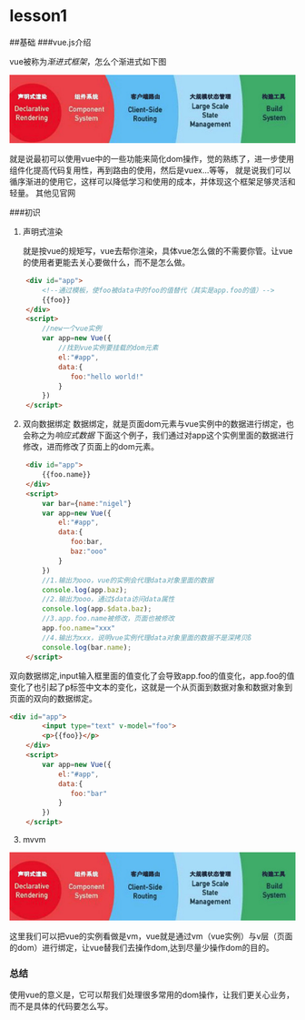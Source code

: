# lesson1
##基础
###vue.js介绍

vue被称为*渐进式框架*，怎么个渐进式如下图

![alt text](./pic/1.jpg)

就是说最初可以使用vue中的一些功能来简化dom操作，觉的熟练了，进一步使用组件化提高代码复用性，再到路由的使用，然后是vuex...等等，
就是说我们可以循序渐进的使用它，这样可以降低学习和使用的成本，并体现这个框架足够灵活和轻量。
其他见官网

###初识

1. 声明式渲染

   就是按vue的规矩写，vue去帮你渲染，具体vue怎么做的不需要你管。让vue的使用者更能去关心要做什么，而不是怎么做。

```html
    <div id="app">
        <!--通过模板，使foo被data中的foo的值替代（其实是app.foo的值）-->
        {{foo}}
    </div>
    <script>
        //new一个vue实例
        var app=new Vue({
            //找到vue实例要挂载的dom元素
            el:"#app",
            data:{
               foo:"hello world!"
            }
        })
    </script>
```

2. 双向数据绑定
数据绑定，就是页面dom元素与vue实例中的数据进行绑定，也会称之为*响应式数据*
下面这个例子，我们通过对app这个实例里面的数据进行修改，进而修改了页面上的dom元素。
```html
    <div id="app">
        {{foo.name}}
    </div>
    <script>
        var bar={name:"nigel"}
        var app=new Vue({
            el:"#app",
            data:{
               foo:bar,
               baz:"ooo"
            }
        })
        //1.输出为ooo，vue的实例会代理data对象里面的数据
        console.log(app.baz);
        //2.输出为ooo，通过$data访问data属性
        console.log(app.$data.baz);
        //3.app.foo.name被修改，页面也被修改
        app.foo.name="xxx"
        //4.输出为xxx，说明vue实例代理data对象里面的数据不是深拷贝ß
        console.log(bar.name);
    </script>
```   

双向数据绑定,input输入框里面的值变化了会导致app.foo的值变化，app.foo的值变化了也引起了p标签中文本的变化，这就是一个从页面到数据对象和数据对象到页面的双向的数据绑定。

```html
<div id="app">
        <input type="text" v-model="foo">
        <p>{{foo}}</p>
    </div>
    <script>
        var app=new Vue({
            el:"#app",
            data:{
               foo:"bar"
            }
        })
    </script>
```

3. mvvm

![alt text](./pic/1.jpg)

这里我们可以把vue的实例看做是vm，vue就是通过vm（vue实例）与v层（页面的dom）进行绑定，让vue替我们去操作dom,达到尽量少操作dom的目的。



 ### 总结

 使用vue的意义是，它可以帮我们处理很多常用的dom操作，让我们更关心业务，而不是具体的代码要怎么写。
